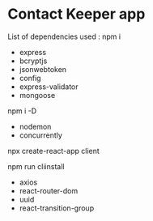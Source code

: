 # Contact Keeper app
List of dependencies used : 
npm i
   - express
   - bcryptjs
   - jsonwebtoken
   - config
   - express-validator
   - mongoose

npm i -D
   - nodemon
   - concurrently

npx create-react-app client

npm run cliinstall 
   - axios 
   - react-router-dom 
   - uuid 
   - react-transition-group
